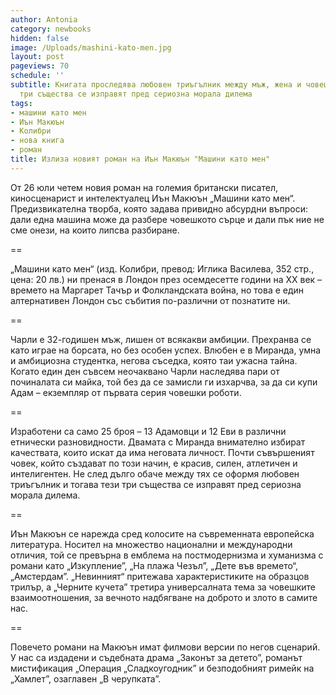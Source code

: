 ```yaml
---
author: Antonia
category: newbooks
hidden: false
image: /Uploads/mashini-kato-men.jpg
layout: post
pageviews: 70
schedule: ''
subtitle: Книгата проследява любовен триъгълник между мъж, жена и човешки робот. Тези
  три същества се изправят пред сериозна морала дилема
tags:
- машини като мен
- Иън Макюън
- Колибри
- нова книга
- роман
title: Излиза новият роман на Иън Макюън "Машини като мен"
---
```


От 26 юли четем новия роман на големия британски писател, киносценарист и интелектуалец Иън Макюън „Машини като мен“. Предизвикателна творба, която задава привидно абсурдни въпроси: дали една машина може да разбере човешкото сърце и дали пък ние не сме онези, на които липсва разбиране.

\==

„Машини като мен“ (изд. Колибри, превод: Иглика Василева, 352 стр., цена: 20 лв.) ни пренася в Лондон през осемдесетте години на XX век – времето на Маргарет Тачър и Фолкландската война, но това е един алтернативен Лондон със събития по-различни от познатите ни. 

\==

Чарли е 32-годишен мъж, лишен от всякакви амбиции. Прехранва се като играе на борсата, но без особен успех. Влюбен е в Миранда, умна и амбициозна студентка, негова съседка, която таи ужасна тайна. Когато един ден съвсем неочаквано Чарли наследява пари от починалата си майка, той без да се замисли ги изхарчва, за да си купи Адам – екземпляр от първата серия човешки роботи. 

\==

Изработени са само 25 броя – 13 Адамовци и 12 Еви в различни етнически разновидности. Двамата с Миранда внимателно избират качествата, които искат да има неговата личност. Почти съвършеният човек, който създават по този начин, е красив, силен, атлетичен и интелигентен. Не след дълго обаче между тях се оформя любовен триъгълник и тогава тези три същества се изправят пред сериозна морала дилема.

\==

Иън Макюън се нарежда сред колосите на съвременната европейска литература. Носител на множество национални и международни отличия, той се превърна в емблема на постмодернизма и хуманизма с романи като „Изкупление”, „На плажа Чезъл”, „Дете във времето“, „Амстердам”. „Невинният“ притежава характеристиките на образцов трилър, а „Черните кучета” третира универсалната тема за човешките взаимоотношения, за вечното надбягване на доброто и злото в самите нас. 

\==

Повечето романи на Макюън имат филмови версии по негов сценарий. У нас са издадени и съдебната драма „Законът за детето”, романът мистификация „Операция „Сладкоугодник” и безподобният римейк на „Хамлет”, озаглавен „В черупката”.